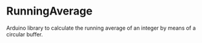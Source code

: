 # RunningAverage

Arduino library to calculate the running average of an integer by means of a circular buffer.